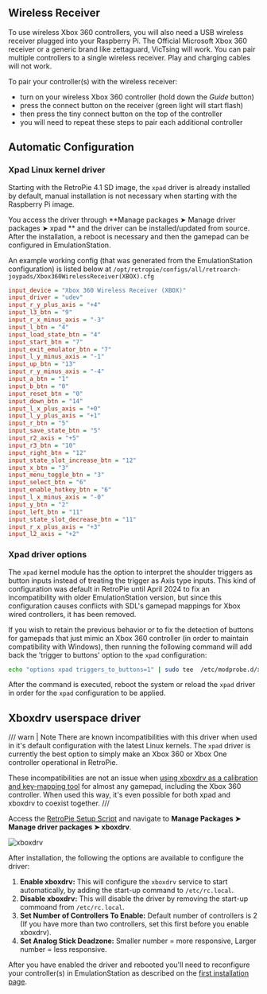 ## Wireless Receiver

To use wireless Xbox 360 controllers, you will also need a USB wireless receiver plugged into your Raspberry Pi. The Official Microsoft Xbox 360 receiver or a generic brand like zettaguard, VicTsing will work. You can pair multiple controllers to a single wireless receiver. Play and charging cables will not work.

To pair your controller(s) with the wireless receiver:

- turn on your wireless Xbox 360 controller (hold down the _Guide_ button)
- press the connect button on the receiver (green light will start flash)
- then press the tiny connect button on the top of the controller
- you will need to repeat these steps to pair each additional controller

## Automatic Configuration
### Xpad Linux kernel driver

Starting with the RetroPie 4.1 SD image, the `xpad` driver is already installed by default, manual installation is not necessary when starting with the Raspberry Pi image. 

You access the driver through **Manage packages ➤ Manage driver packages ➤ xpad ** and the driver can be installed/updated from source. After the installation, a reboot is necessary and then the gamepad can be configured in EmulationStation.

An example working config (that was generated from the EmulationStation configuration) is listed below at `/opt/retropie/configs/all/retroarch-joypads/Xbox360WirelessReceiver(XBOX).cfg`

``` ini
input_device = "Xbox 360 Wireless Receiver (XBOX)"
input_driver = "udev"
input_r_y_plus_axis = "+4"
input_l3_btn = "9"
input_r_x_minus_axis = "-3"
input_l_btn = "4"
input_load_state_btn = "4"
input_start_btn = "7"
input_exit_emulator_btn = "7"
input_l_y_minus_axis = "-1"
input_up_btn = "13"
input_r_y_minus_axis = "-4"
input_a_btn = "1"
input_b_btn = "0"
input_reset_btn = "0"
input_down_btn = "14"
input_l_x_plus_axis = "+0"
input_l_y_plus_axis = "+1"
input_r_btn = "5"
input_save_state_btn = "5"
input_r2_axis = "+5"
input_r3_btn = "10"
input_right_btn = "12"
input_state_slot_increase_btn = "12"
input_x_btn = "3"
input_menu_toggle_btn = "3"
input_select_btn = "6"
input_enable_hotkey_btn = "6"
input_l_x_minus_axis = "-0"
input_y_btn = "2"
input_left_btn = "11"
input_state_slot_decrease_btn = "11"
input_r_x_plus_axis = "+3"
input_l2_axis = "+2"
```

### Xpad driver options

The `xpad` kernel module has the option to interpret the shoulder triggers as button inputs instead of treating the trigger as Axis type inputs. This kind of configuration was default in RetroPie until April 2024 to fix an incompatibility with older EmulationStation version, but since this configuration causes conflicts with SDL's gamepad mappings for Xbox wired controllers, it has been removed.

If you wish to retain the previous behavior or to fix the detection of buttons for gamepads that just mimic an Xbox 360 controller (in order to maintain compatibility with Windows), then running the following command will add back the 'trigger to buttons' option to the `xpad` configuration:

``` sh
echo "options xpad triggers_to_buttons=1" | sudo tee  /etc/modprobe.d/xpad.conf 
```
After the command is executed, reboot the system or reload the `xpad` driver in order for the `xpad` configuration to be applied.

## Xboxdrv userspace driver

/// warn | Note
There are known incompatibilities with this driver when used in it's default configuration with the latest Linux kernels. The `xpad` driver is currently the best option to simply make an Xbox 360 or Xbox One controller operational in RetroPie.

These incompatibilities are not an issue when [using xboxdrv as a calibration and key-mapping tool](Universal-Controller-Calibration-&-Mapping-Using-xboxdrv) for almost any gamepad, including the Xbox 360 controller. When used this way, it's even possible for both xpad and xboxdrv to coexist together.
///

Access the [RetroPie Setup Script](Updating-RetroPie) and navigate to **Manage Packages ➤ Manage driver packages ➤ xboxdrv**.

![xboxdrv](https://cloud.githubusercontent.com/assets/10035308/12218229/d397607e-b6d6-11e5-8a99-f3106d60425a.png)

After installation, the following the options are available to configure the driver:

1. **Enable xboxdrv:** This will configure the `xboxdrv` service to start automatically, by adding the start-up command to `/etc/rc.local`.
2. **Disable xboxdrv:** This will disable the driver by removing the start-up commoand from `/etc/rc.local`.
3. **Set Number of Controllers To Enable:** Default number of controllers is 2 (If you have more than two controllers, set this first before you enable xboxdrv).
4. **Set Analog Stick Deadzone:** Smaller number = more responsive, Larger number = less responsive.

After you have enabled the driver and rebooted you'll need to reconfigure your controller(s) in EmulationStation as described on the [first installation page](First-Installation#controller-configurations).
